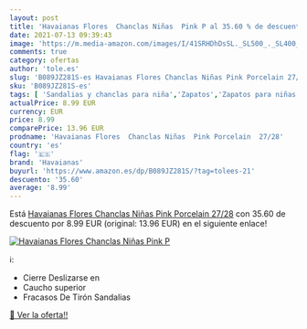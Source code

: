 ```yaml
---
layout: post
title: 'Havaianas Flores  Chanclas Niñas  Pink P al 35.60 % de descuento'
date: 2021-07-13 09:39:43
image: 'https://m.media-amazon.com/images/I/41SRHDhDsSL._SL500_._SL400_.jpg'
comments: true
category: ofertas
author: 'tole.es'
slug: 'B089JZ281S-es Havaianas Flores Chanclas Niñas Pink Porcelain 27/28'
sku: 'B089JZ281S-es'
tags: [ 'Sandalias y chanclas para niña','Zapatos','Zapatos para niñas pequeñas','Zapatos y complementos','chanclas','havaianas', ]
actualPrice: 8.99 EUR
currency: EUR
price: 8.99
comparePrice: 13.96 EUR
prodname: 'Havaianas Flores  Chanclas Niñas  Pink Porcelain  27/28'
country: 'es'
flag: '🇪🇸'
brand: 'Havaianas'
buyurl: 'https://www.amazon.es/dp/B089JZ281S/?tag=tolees-21'
descuento: '35.60'
average: '8.99'
---
```


Está [Havaianas Flores  Chanclas Niñas  Pink Porcelain  27/28](https://www.amazon.es/dp/B089JZ281S/?tag=tolees-21) con 35.60 de descuento por 8.99 EUR (original: 13.96 EUR) en el siguiente enlace!

[![Havaianas Flores  Chanclas Niñas  Pink P](https://m.media-amazon.com/images/I/41SRHDhDsSL._SL500_._SL400_.jpg)](https://www.amazon.es/dp/B089JZ281S/?tag=tolees-21)

ℹ️:

- Cierre Deslizarse en
- Caucho superior
- Fracasos De Tirón Sandalias

[🛒 Ver la oferta!!](https://www.amazon.es/dp/B089JZ281S/?tag=tolees-21)
